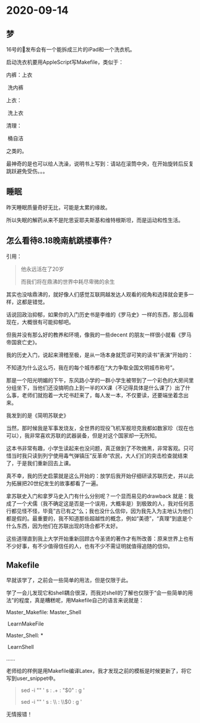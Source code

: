 # 2020-09-14

## 梦

16号的🍎发布会有一个能拆成三片的iPad和一个洗衣机。

启动洗衣机要用AppleScript写Makefile，类似于：



内裤：上衣

​		洗内裤

上衣：

​		洗上衣

清理：	

​		桶自洁

之类的。

最神奇的是也可以给人洗澡，说明书上写到：请站在滚筒中央，在开始旋转后反复跳跃避免受伤。。。

## 睡眠

昨天睡眠质量奇好无比，可能是太累的缘故。

所以失眠的解药从来不是陀思妥耶夫斯基和维特根斯坦，而是运动和性生活。

## 怎么看待8.18晚南航跳楼事件?

引用：

> 他永远活在了20岁
>
> 而我们将在鼎沸的世界中耗尽卑微的余生

其实也没啥鼎沸的，就好像人们感觉互联网越发达人观看的视角和选择就会更多一样，这都是错觉。



话说回政治抑郁，如果你的入门历史书是李维的《罗马史》一样的东西，那么回看现在，大概很有可能抑郁吧。

但我并没有那么好的教养和环境，像我的一些decent 的朋友一样很小就看《罗马帝国衰亡史》。

我的历史入门，说起来滑稽至极，是从一场本身就荒谬可笑的读书”表演“开始的：

不知道为什么这么巧，我在的每个城市都在“大力争取全国文明城市称号”。

那是一个阳光明媚的下午，东风路小学的一群小学生被带到了一个彩色的大房间里分组坐下，当他们还没搞明白上到一半的XX课（不记得具体是什么课了）出了什么事，老师们就抱着一大坨书赶来了，每人发一本，不仅要读，还要端坐着念出来。

我发到的是《简明苏联史》

当然，那时候我是军事发烧友，全世界的现役飞机军舰坦克我都如数家珍（现在也可以），我非常喜欢苏联的武器装备，但是对这个国家却一无所知。

这本书非常有趣，小学生读起来也没问题，真正做到了不吹微黑，非常客观。只可惜当时我只读到列宁使用毒气弹镇压”反革命“农民，大人们们的突击检查就结束了，于是我们重新回去上课。

真不幸，我的历史启蒙就是这么开始的：放学后我开始仔细研读苏联历史，并以此为拓展把20世纪发生的故事都看了一遍。

拿苏联史入门和拿罗马史入门有什么分别呢？一个显而易见的drawback 就是：我成了一个犬儒（我不确定这是否是一个误用，大概率是）到极致的人，我对任何恶行都见怪不怪，毕竟”古已有之“么；我也没什么信仰，因为我先入为主地认为他们都是假的。最重要的，我不知道那些超越性的概念，例如“美德”，“真理”到底是个什么东西，因为他们在苏联出现的场合都不太好。

这些道理直到我上大学开始重新回顾古今圣贤的著作才有所改善：原来世界上也有不少好事，有不少值得信任的人，也有不少不需证明就值得追随的信仰。

## Makefile

早就该学了，之前会一些简单的用法，但是仅限于此。

学了一会儿发现它和shell耦合很深，而我对shell的了解也仅限于“会一些简单的用法”的程度，真是糟糕呢，用Makefile自己的语言来说就是：

Master_Makefile: Master_Shell

​	LearnMakeFile

Master_Shell: *

​	LearnShell

……

老师给的样例是用Makefile编译Latex，我才发现之前的模板是时候更新了，将它写到user_snippet中。

> sed -i ""  ' s : .+ : "$0" : g '
>
> sed -i ""  ' s : \\\\ : \\\\$0 : g '

无情报错！





